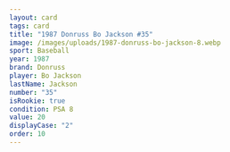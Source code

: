 ```yaml
---
layout: card
tags: card
title: "1987 Donruss Bo Jackson #35"
image: /images/uploads/1987-donruss-bo-jackson-8.webp
sport: Baseball
year: 1987
brand: Donruss
player: Bo Jackson
lastName: Jackson
number: "35"
isRookie: true
condition: PSA 8
value: 20
displayCase: "2"
order: 10
---
```

